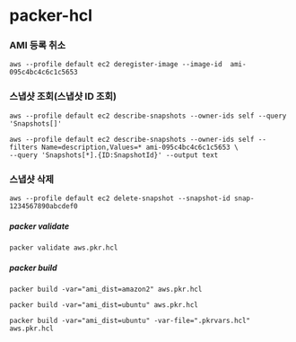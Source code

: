 # packer-hcl

### AMI 등록 취소
```
aws --profile default ec2 deregister-image --image-id  ami-095c4bc4c6c1c5653
```

### 스냅샷 조회(스냅샷 ID 조회)
```
aws --profile default ec2 describe-snapshots --owner-ids self --query 'Snapshots[]'
```
```
aws --profile default ec2 describe-snapshots --owner-ids self --filters Name=description,Values=* ami-095c4bc4c6c1c5653 \
--query 'Snapshots[*].{ID:SnapshotId}' --output text
```
### 스냅샷 삭제
```
aws --profile default ec2 delete-snapshot --snapshot-id snap-1234567890abcdef0
```


##### packer validate
```
packer validate aws.pkr.hcl
```
##### packer build
```
packer build -var="ami_dist=amazon2" aws.pkr.hcl
```
```
packer build -var="ami_dist=ubuntu" aws.pkr.hcl
```
```
packer build -var="ami_dist=ubuntu" -var-file=".pkrvars.hcl" aws.pkr.hcl
```
